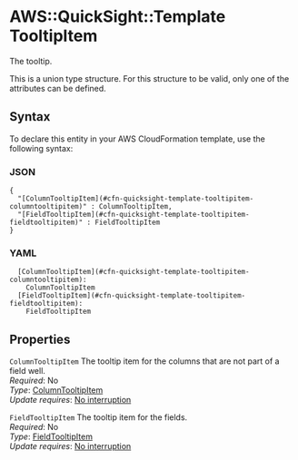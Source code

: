 # AWS::QuickSight::Template TooltipItem<a name="aws-properties-quicksight-template-tooltipitem"></a>

The tooltip\.

This is a union type structure\. For this structure to be valid, only one of the attributes can be defined\.

## Syntax<a name="aws-properties-quicksight-template-tooltipitem-syntax"></a>

To declare this entity in your AWS CloudFormation template, use the following syntax:

### JSON<a name="aws-properties-quicksight-template-tooltipitem-syntax.json"></a>

```
{
  "[ColumnTooltipItem](#cfn-quicksight-template-tooltipitem-columntooltipitem)" : ColumnTooltipItem,
  "[FieldTooltipItem](#cfn-quicksight-template-tooltipitem-fieldtooltipitem)" : FieldTooltipItem
}
```

### YAML<a name="aws-properties-quicksight-template-tooltipitem-syntax.yaml"></a>

```
  [ColumnTooltipItem](#cfn-quicksight-template-tooltipitem-columntooltipitem): 
    ColumnTooltipItem
  [FieldTooltipItem](#cfn-quicksight-template-tooltipitem-fieldtooltipitem): 
    FieldTooltipItem
```

## Properties<a name="aws-properties-quicksight-template-tooltipitem-properties"></a>

`ColumnTooltipItem`  <a name="cfn-quicksight-template-tooltipitem-columntooltipitem"></a>
The tooltip item for the columns that are not part of a field well\.  
*Required*: No  
*Type*: [ColumnTooltipItem](aws-properties-quicksight-template-columntooltipitem.md)  
*Update requires*: [No interruption](https://docs.aws.amazon.com/AWSCloudFormation/latest/UserGuide/using-cfn-updating-stacks-update-behaviors.html#update-no-interrupt)

`FieldTooltipItem`  <a name="cfn-quicksight-template-tooltipitem-fieldtooltipitem"></a>
The tooltip item for the fields\.  
*Required*: No  
*Type*: [FieldTooltipItem](aws-properties-quicksight-template-fieldtooltipitem.md)  
*Update requires*: [No interruption](https://docs.aws.amazon.com/AWSCloudFormation/latest/UserGuide/using-cfn-updating-stacks-update-behaviors.html#update-no-interrupt)